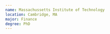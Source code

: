 ```yaml
---
name: Massachussetts Institute of Technology
location: Cambridge, MA
major: Finance
degree: PhD 
---
```


